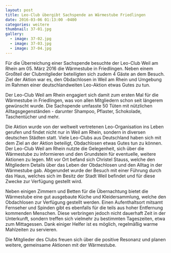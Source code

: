 ```yaml
---
layout: post
title: Leo-Club übergibt Sachspende an Wärmestube Friedlingen
date: 2016-03-06 01:13:00 -0400
categories: weitere
thumbnail: 37-01.jpg
gallery:
  - image: 37-02.jpg
  - image: 37-03.jpg
  - image: 37-04.jpg
---
```

Für die Überreichung einer Sachspende besuchte der Leo-Club Weil am Rhein am 05. März 2016 die Wärmestube in Friedlingen. Neben einem Großteil der Clubmitglieder beteiligten sich zudem 4 Gäste an dem Besuch. Ziel der Aktion war es, den Obdachlosen in Weil am Rhein und Umgebung im Rahmen einer deutschlandweiten Leo-Aktion etwas Gutes zu tun.  

Der Leo-Club Weil am Rhein engagiert sich damit zum ersten Mal für die Wärmestube in Friedlingen, was von allen Mitgliedern schon seit längerem gewünscht wurde. Die Sachspende umfasste 50 Tüten mit nützlichen Alltagsgegenständen - darunter Shampoo, Pflaster, Schokolade, Taschentücher und mehr.

Die Aktion wurde von der weltweit vertretenen Leo-Organisation ins Leben gerufen und findet nicht nur in Weil am Rhein, sondern in diversen deutschen Städten statt. Viele Leo-Clubs aus Deutschland haben sich mit dem Ziel an der Aktion beteiligt, Obdachlosen etwas Gutes tun zu können.
Der Leo-Club Weil am Rhein nutzte die Gelegenheit, sich über die Wärmestube zu informieren und den Grundstein für eventuelle, weitere Aktionen zu legen. Mit vor Ort befand sich Christel Stauss, welche den Mitgliedern Details über das Leben der Obdachlosen und den Alltag in der Wärmestube gab. Abgerundet wurde der Besuch mit einer Führung durch das Haus, welches sich im Besitz der Stadt Weil befindet und für diese Zwecke zur Verfügung gestellt wird.

Neben einigen Zimmern und Betten für die Übernachtung bietet die Wärmestube eine gut ausgebaute Küche und Kleidersammlung, welche den Obdachlosen zur Verfügung gestellt werden. Einen Aufenthaltsort mitsamt Fernseher und Spinden gibt es ebenfalls für die teils aus hoher Entfernung kommenden Menschen. Diese verbringen jedoch nicht dauerhaft Zeit in der Unterkunft, sondern treffen sich vielmehr zu bestimmten Tageszeiten, etwa zum Mittagessen. Dank einiger Helfer ist es möglich, regelmäßig warme Mahlzeiten zu servieren.

Die Mitglieder des Clubs freuen sich über die positive Resonanz und planen weitere, gemeinsame Aktionen mit der Wärmestube.